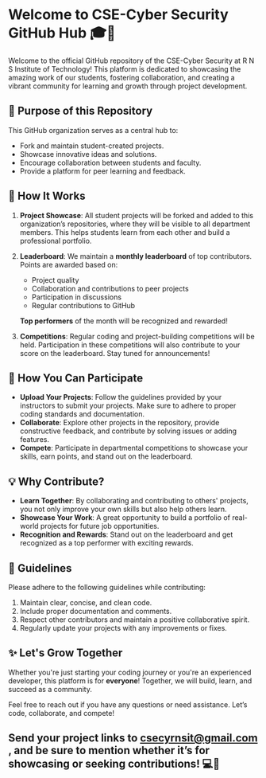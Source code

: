 

# Welcome to CSE-Cyber Security GitHub Hub 🎓🚀

Welcome to the official GitHub repository of the CSE-Cyber Security at R N S Institute of Technology! This platform is dedicated to showcasing the amazing work of our students, fostering collaboration, and creating a vibrant community for learning and growth through project development.

## 📂 Purpose of this Repository

This GitHub organization serves as a central hub to:
- Fork and maintain student-created projects.
- Showcase innovative ideas and solutions.
- Encourage collaboration between students and faculty.
- Provide a platform for peer learning and feedback.

## 🚀 How It Works

1. **Project Showcase**: 
   All student projects will be forked and added to this organization’s repositories, where they will be visible to all department members. This helps students learn from each other and build a professional portfolio.

2. **Leaderboard**: 
   We maintain a **monthly leaderboard** of top contributors. Points are awarded based on:
   - Project quality
   - Collaboration and contributions to peer projects
   - Participation in discussions
   - Regular contributions to GitHub
   
   **Top performers** of the month will be recognized and rewarded!

3. **Competitions**: 
   Regular coding and project-building competitions will be held. Participation in these competitions will also contribute to your score on the leaderboard. Stay tuned for announcements!

## 🌟 How You Can Participate

- **Upload Your Projects**: Follow the guidelines provided by your instructors to submit your projects. Make sure to adhere to proper coding standards and documentation.
- **Collaborate**: Explore other projects in the repository, provide constructive feedback, and contribute by solving issues or adding features.
- **Compete**: Participate in departmental competitions to showcase your skills, earn points, and stand out on the leaderboard.

## 💡 Why Contribute?

- **Learn Together**: By collaborating and contributing to others' projects, you not only improve your own skills but also help others learn.
- **Showcase Your Work**: A great opportunity to build a portfolio of real-world projects for future job opportunities.
- **Recognition and Rewards**: Stand out on the leaderboard and get recognized as a top performer with exciting rewards.

## 📜 Guidelines

Please adhere to the following guidelines while contributing:
1. Maintain clear, concise, and clean code.
2. Include proper documentation and comments.
3. Respect other contributors and maintain a positive collaborative spirit.
4. Regularly update your projects with any improvements or fixes.

## ✨ Let's Grow Together

Whether you're just starting your coding journey or you're an experienced developer, this platform is for **everyone**! Together, we will build, learn, and succeed as a community.

Feel free to reach out if you have any questions or need assistance. Let’s code, collaborate, and compete!

Send your project links to csecyrnsit@gmail.com , and be sure to mention whether it’s for showcasing or seeking contributions! 💻🚀
---

